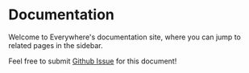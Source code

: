 # Documentation

Welcome to Everywhere's documentation site, where you can jump to related pages in the sidebar.

Feel free to submit [Github Issue](https://github.com/DearVa/Everywhere/issues/new/choose) for this document!